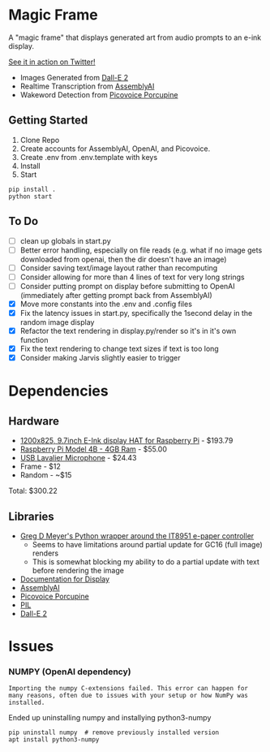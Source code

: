 # Magic Frame
A "magic frame" that displays generated art from audio prompts to an e-ink display.

[See it in action on Twitter!](https://twitter.com/SamBroner/status/1602137871523143680)

- Images Generated from [Dall-E 2](https://openai.com/dall-e-2/)
- Realtime Transcription from [AssemblyAI](https://www.assemblyai.com/)
- Wakeword Detection from [Picovoice Porcupine](https://github.com/Picovoice/porcupine)

## Getting Started
1. Clone Repo
2. Create accounts for AssemblyAI, OpenAI, and Picovoice. 
3. Create .env from .env.template with keys
4. Install
5. Start

```
pip install .
python start
```

## To Do

- [ ] clean up globals in start.py
- [ ] Better error handling, especially on file reads (e.g. what if no image gets downloaded from openai, then the dir doesn't have an image)
- [ ] Consider saving text/image layout rather than recomputing
- [ ] Consider allowing for more than 4 lines of text for very long strings
- [ ] Consider putting prompt on display before submitting to OpenAI (immediately after getting prompt back from AssemblyAI)
- [x] Move more constants into the .env and .config files
- [x] Fix the latency issues in start.py, specifically the 1second delay in the random image display
- [x] Refactor the text rendering in display.py/render so it's in it's own function
- [x] Fix the text rendering to change text sizes if text is too long
- [x] Consider making Jarvis slightly easier to trigger

# Dependencies

## Hardware
- [1200x825, 9.7inch E-Ink display HAT for Raspberry Pi](https://www.waveshare.com/9.7inch-e-paper-hat.htm) - $193.79
- [Raspberry Pi Model 4B - 4GB Ram](https://www.adafruit.com/product/4296) - $55.00
- [USB Lavalier Microphone](https://www.amazon.com/dp/B074BLM973) - $24.43
- Frame - $12
- Random - ~$15

Total: $300.22

## Libraries
- [Greg D Meyer's Python wrapper around the IT8951 e-paper controller](https://github.com/GregDMeyer/IT8951)
    - Seems to have limitations around partial update for GC16 (full image) renders
    - This is somewhat blocking my ability to do a partial update with text before rendering the image
- [Documentation for Display](https://www.waveshare.net/w/upload/c/c4/E-paper-mode-declaration.pdf)
- [AssemblyAI](https://www.assemblyai.com/)
- [Picovoice Porcupine](https://github.com/Picovoice/porcupine)
- [PIL](https://pillow.readthedocs.io/en/stable/)
- [Dall-E 2](https://openai.com/dall-e-2/)

# Issues

### NUMPY (OpenAI dependency)
```
Importing the numpy C-extensions failed. This error can happen for many reasons, often due to issues with your setup or how NumPy was installed.
```
Ended up uninstalling numpy and installying python3-numpy

```
pip uninstall numpy  # remove previously installed version
apt install python3-numpy
```
